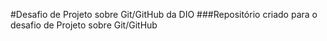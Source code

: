 #Desafio de Projeto sobre Git/GitHub da DIO
###Repositório criado para o desafio de Projeto sobre Git/GitHub
